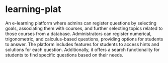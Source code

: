 # learning-plat

An e-learning platform where admins can register questions by selecting goals, associating them with courses, and further selecting topics related to those courses from a database. Administrators can register numerical, trigonometric, and calculus-based questions, providing options for students to answer. The platform includes features for students to access hints and solutions for each question. Additionally, it offers a search functionality for students to find specific questions based on their needs.